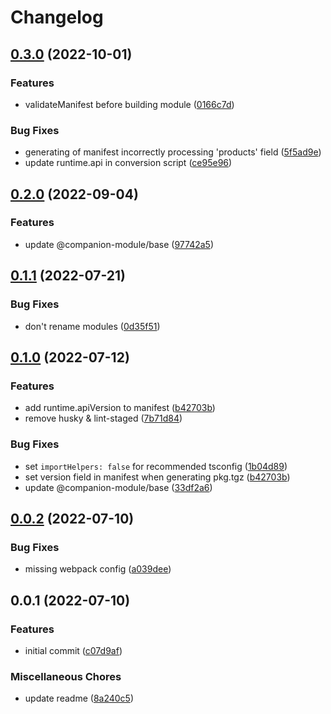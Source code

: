 # Changelog

## [0.3.0](https://github.com/bitfocus/companion-module-tools/compare/v0.2.0...v0.3.0) (2022-10-01)


### Features

* validateManifest before building module ([0166c7d](https://github.com/bitfocus/companion-module-tools/commit/0166c7da0ed725de77e3c71bc7992f8fd9deba94))


### Bug Fixes

* generating of manifest incorrectly processing 'products' field ([5f5ad9e](https://github.com/bitfocus/companion-module-tools/commit/5f5ad9e802249e4c9fe60ad8eb2278c715fa0a15))
* update runtime.api in conversion script ([ce95e96](https://github.com/bitfocus/companion-module-tools/commit/ce95e96626023e11ec7fe460278a3418dc6f0eaf))

## [0.2.0](https://github.com/bitfocus/companion-module-tools/compare/v0.1.1...v0.2.0) (2022-09-04)


### Features

* update @companion-module/base ([97742a5](https://github.com/bitfocus/companion-module-tools/commit/97742a58a71e09a93988f0288e661bd5171f14ba))

## [0.1.1](https://github.com/bitfocus/companion-module-tools/compare/v0.1.0...v0.1.1) (2022-07-21)


### Bug Fixes

* don't rename modules ([0d35f51](https://github.com/bitfocus/companion-module-tools/commit/0d35f510cf24333b753d8b34a5c4af27623fcaed))

## [0.1.0](https://github.com/bitfocus/companion-module-tools/compare/v0.0.2...v0.1.0) (2022-07-12)


### Features

* add runtime.apiVersion to manifest ([b42703b](https://github.com/bitfocus/companion-module-tools/commit/b42703b5bac6e2cb6addc8e71239c24e26c43b90))
* remove husky & lint-staged ([7b71d84](https://github.com/bitfocus/companion-module-tools/commit/7b71d84cb8850242846d5118f651fd7ae129615c))


### Bug Fixes

* set `importHelpers: false` for recommended tsconfig ([1b04d89](https://github.com/bitfocus/companion-module-tools/commit/1b04d89bc50922466dffb416b4ed3b4acf63be71))
* set version field in manifest when generating pkg.tgz ([b42703b](https://github.com/bitfocus/companion-module-tools/commit/b42703b5bac6e2cb6addc8e71239c24e26c43b90))
* update @companion-module/base ([33df2a6](https://github.com/bitfocus/companion-module-tools/commit/33df2a61796954c30c01e25a5f08a2a1bd874e64))

## [0.0.2](https://github.com/bitfocus/companion-module-tools/compare/v0.0.1...v0.0.2) (2022-07-10)


### Bug Fixes

* missing webpack config ([a039dee](https://github.com/bitfocus/companion-module-tools/commit/a039deeb7c1736ce87f3bba8759c230de7ad883d))

## 0.0.1 (2022-07-10)


### Features

* initial commit ([c07d9af](https://github.com/bitfocus/companion-module-tools/commit/c07d9af14b2f950ac93095ed1b6e37d0a206ef99))


### Miscellaneous Chores

* update readme ([8a240c5](https://github.com/bitfocus/companion-module-tools/commit/8a240c5bd6ebc14d9f978fd0e14dba41986626da))
